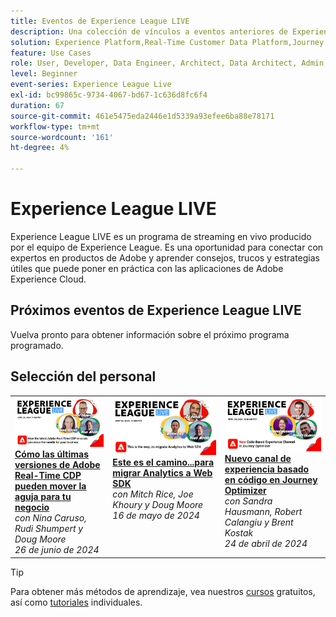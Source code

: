```yaml
---
title: Eventos de Experience League LIVE
description: Una colección de vínculos a eventos anteriores de Experience League LIVE
solution: Experience Platform,Real-Time Customer Data Platform,Journey Optimizer,Experience Manager,Target,Audience Manager,Analytics
feature: Use Cases
role: User, Developer, Data Engineer, Architect, Data Architect, Admin, Leader
level: Beginner
event-series: Experience League Live
exl-id: bc99865c-9734-4067-bd67-1c636d8fc6f4
duration: 67
source-git-commit: 461e5475eda2446e1d5339a93efee6ba88e78171
workflow-type: tm+mt
source-wordcount: '161'
ht-degree: 4%

---
```


# Experience League LIVE

Experience League LIVE es un programa de streaming en vivo producido por el equipo de Experience League.  Es una oportunidad para conectar con expertos en productos de Adobe y aprender consejos, trucos y estrategias útiles que puede poner en práctica con las aplicaciones de Adobe Experience Cloud.

<div id="upcoming-events">

## Próximos eventos de Experience League LIVE

Vuelva pronto para obtener información sobre el próximo programa programado.

</div>


<div id="recs-overview-body-1"></div>
<div id="recs-overview-body-2"></div>
<div id="recs-overview-body-3"></div>
<div id="recs-overview-body-4"></div>
<div id="recs-overview-body-5"></div>
<div id="recs-overview-body-6"></div>

<div id="past-events">


</div>

## Selección del personal

<table style="max-width: 1214px;">

<tr>
  <td style="vertical-align: top;"><a href="episodes/exl-live-episode-06-26-24.md">
      <img alt="Experience League LIVE 21 de abril" src="episodes/assets/WebBanner-June26-2024.jpg">
    </a>
    <div>
      <a href="episodes/exl-live-episode-06-26-24.md">
        <strong>Cómo las últimas versiones de Adobe Real-Time CDP pueden mover la aguja para tu negocio</strong>
      </a>
      <br/><em>con Nina Caruso, Rudi Shumpert y Doug Moore</em>
      <br/><em>26 de junio de 2024</em>
    </div>
  </td>

<td style="vertical-align: top;">
    <a href="episodes/exl-live-episode-05-16-24.md">
      <img alt="Experience League LIVE ep8" src="episodes/assets/WebBanner-May16-2024.jpg">
    </a>
    <div>
      <a href="episodes/exl-live-episode-05-16-24.md"><strong>Este es el camino...para migrar Analytics a Web SDK</strong></a>
      <br/><em>con Mitch Rice, Joe Khoury y Doug Moore</em>
      <br/><em>16 de mayo de 2024</em>
    </div>
  </td>

<td style="vertical-align: top;">
    <a href="episodes/exl-live-episode-05-26-22.md">
      <img alt="Experience League LIVE 26 de mayo" src="episodes/assets/WebBanner-Apr24-2024.jpg">
    </a>
    <div>
      <a href="episodes/exl-live-episode-04-24-24.md">
        <strong>Nuevo canal de experiencia basado en código en Journey Optimizer</strong>
      </a>
      <br/><em>con Sandra Hausmann, Robert Calangiu y Brent Kostak</em>
      <br/><em>24 de abril de 2024</em>
    </div>
  </td>
  </tr>

</table>


>[!TIP]
>
>Para obtener más métodos de aprendizaje, vea nuestros [cursos](https://experienceleague.adobe.com/?lang=es#dashboard/learning) gratuitos, así como [tutoriales](https://experienceleague.adobe.com/docs/home-tutorials.html?lang=es) individuales.

